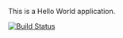 This is a Hello World application.

[![Build Status](http://192.168.59.103:8080/github.com/rbdixon/helloworld_docker/status.svg?branch=master)](http://192.168.59.103:8080/github.com/rbdixon/helloworld_docker)